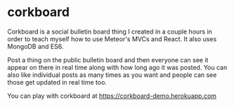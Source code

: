 # corkboard
Corkboard is a social bulletin board thing I created in a couple hours in order to teach myself how to use Meteor's MVCs and React. It also uses MongoDB and ES6.

Post a thing on the public bulletin board and then everyone can see it appear on there in real time along with how long ago it was posted. You can also like individual posts as many times as you want and people can see those get updated in real time too.

You can play with corkboard at https://corkboard-demo.herokuapp.com